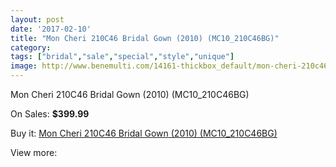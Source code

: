 ```yaml
---
layout: post
date: '2017-02-10'
title: "Mon Cheri 210C46 Bridal Gown (2010) (MC10_210C46BG)"
category: 
tags: ["bridal","sale","special","style","unique"]
image: http://www.benemulti.com/14161-thickbox_default/mon-cheri-210c46-bridal-gown-2010-mc10210c46bg.jpg
---
```

Mon Cheri 210C46 Bridal Gown (2010) (MC10_210C46BG)

On Sales: **$399.99**
<a href="https://www.benemulti.com/en/5385-mon-cheri-210c46-bridal-gown-2010-mc10210c46bg.html"><amp-img layout="responsive" width="600" height="600" src="//www.benemulti.com/14161-thickbox_default/mon-cheri-210c46-bridal-gown-2010-mc10210c46bg.jpg" alt="Mon Cheri 210C46 Bridal Gown (2010) (MC10_210C46BG) 0" /></a>
<a href="https://www.benemulti.com/en/5385-mon-cheri-210c46-bridal-gown-2010-mc10210c46bg.html"><amp-img layout="responsive" width="600" height="600" src="//www.benemulti.com/14165-thickbox_default/mon-cheri-210c46-bridal-gown-2010-mc10210c46bg.jpg" alt="Mon Cheri 210C46 Bridal Gown (2010) (MC10_210C46BG) 1" /></a>
<a href="https://www.benemulti.com/en/5385-mon-cheri-210c46-bridal-gown-2010-mc10210c46bg.html"><amp-img layout="responsive" width="600" height="600" src="//www.benemulti.com/14164-thickbox_default/mon-cheri-210c46-bridal-gown-2010-mc10210c46bg.jpg" alt="Mon Cheri 210C46 Bridal Gown (2010) (MC10_210C46BG) 2" /></a>
<a href="https://www.benemulti.com/en/5385-mon-cheri-210c46-bridal-gown-2010-mc10210c46bg.html"><amp-img layout="responsive" width="600" height="600" src="//www.benemulti.com/14163-thickbox_default/mon-cheri-210c46-bridal-gown-2010-mc10210c46bg.jpg" alt="Mon Cheri 210C46 Bridal Gown (2010) (MC10_210C46BG) 3" /></a>
<a href="https://www.benemulti.com/en/5385-mon-cheri-210c46-bridal-gown-2010-mc10210c46bg.html"><amp-img layout="responsive" width="600" height="600" src="//www.benemulti.com/14162-thickbox_default/mon-cheri-210c46-bridal-gown-2010-mc10210c46bg.jpg" alt="Mon Cheri 210C46 Bridal Gown (2010) (MC10_210C46BG) 4" /></a>

Buy it: [Mon Cheri 210C46 Bridal Gown (2010) (MC10_210C46BG)](https://www.benemulti.com/en/5385-mon-cheri-210c46-bridal-gown-2010-mc10210c46bg.html "Mon Cheri 210C46 Bridal Gown (2010) (MC10_210C46BG)")

View more: [](https://www.benemulti.com/en/- "")